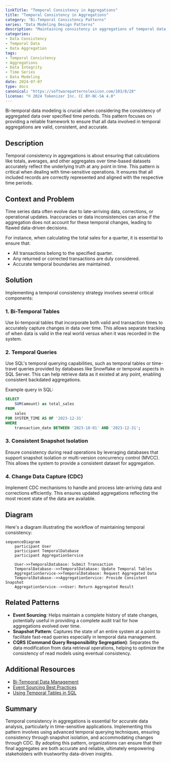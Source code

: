 ```yaml
---
linkTitle: "Temporal Consistency in Aggregations"
title: "Temporal Consistency in Aggregations"
category: "Bi-Temporal Consistency Patterns"
series: "Data Modeling Design Patterns"
description: "Maintaining consistency in aggregations of temporal data over time periods to ensure valid and consistent reporting."
categories:
- Data Consistency
- Temporal Data
- Data Aggregation
tags:
- Temporal Consistency
- Aggregations
- Data Integrity
- Time Series
- Data Modeling
date: 2024-07-07
type: docs
canonical: "https://softwarepatternslexicon.com/103/8/28"
license: "© 2024 Tokenizer Inc. CC BY-NC-SA 4.0"
---
```



Bi-temporal data modeling is crucial when considering the consistency of aggregated data over specified time periods. This pattern focuses on providing a reliable framework to ensure that all data involved in temporal aggregations are valid, consistent, and accurate.

## Description

Temporal consistency in aggregations is about ensuring that calculations like totals, averages, and other aggregates over time-based datasets accurately reflect the underlying truth at any point in time. This pattern is critical when dealing with time-sensitive operations. It ensures that all included records are correctly represented and aligned with the respective time periods.

## Context and Problem

Time series data often evolve due to late-arriving data, corrections, or operational updates. Inaccuracies or data inconsistencies can arise if the aggregation does not account for these temporal changes, leading to flawed data-driven decisions.

For instance, when calculating the total sales for a quarter, it is essential to ensure that:

- All transactions belong to the specified quarter.
- Any returned or corrected transactions are duly considered.
- Accurate temporal boundaries are maintained.

## Solution

Implementing a temporal consistency strategy involves several critical components:

### 1. Bi-Temporal Tables

Use bi-temporal tables that incorporate both valid and transaction times to accurately capture changes in data over time. This allows separate tracking of when data is valid in the real world versus when it was recorded in the system.

### 2. Temporal Queries

Use SQL's temporal querying capabilities, such as temporal tables or time-travel queries provided by databases like Snowflake or temporal aspects in SQL Server. This can help retrieve data as it existed at any point, enabling consistent backdated aggregations.

Example query in SQL:

```sql
SELECT
    SUM(amount) as total_sales
FROM
    sales
FOR SYSTEM_TIME AS OF '2023-12-31'
WHERE
    transaction_date BETWEEN '2023-10-01' AND '2023-12-31';
```

### 3. Consistent Snapshot Isolation

Ensure consistency during read operations by leveraging databases that support snapshot isolation or multi-version concurrency control (MVCC). This allows the system to provide a consistent dataset for aggregation.

### 4. Change Data Capture (CDC)

Implement CDC mechanisms to handle and process late-arriving data and corrections efficiently. This ensures updated aggregations reflecting the most recent state of the data are available.

## Diagram

Here's a diagram illustrating the workflow of maintaining temporal consistency:

```mermaid
sequenceDiagram
    participant User
    participant TemporalDatabase
    participant AggregationService

    User->>TemporalDatabase: Submit Transaction
    TemporalDatabase-->>TemporalDatabase: Update Temporal Tables
    AggregationService->>TemporalDatabase: Request Aggregated Data
    TemporalDatabase-->>AggregationService: Provide Consistent Snapshot
    AggregationService-->>User: Return Aggregated Result
```

## Related Patterns

- **Event Sourcing**: Helps maintain a complete history of state changes, potentially useful in providing a complete audit trail for how aggregations evolved over time.
- **Snapshot Pattern**: Captures the state of an entire system at a point to facilitate fast-read queries especially in temporal data management.
- **CQRS (Command Query Responsibility Segregation)**: Separates the data modification from data retrieval operations, helping to optimize the consistency of read models using eventual consistency.

## Additional Resources

- [Bi-Temporal Data Management](https://your-database-resources.com/bi-temporal-data-management)
- [Event Sourcing Best Practices](https://your-database-resources.com/event-sourcing-best-practices)
- [Using Temporal Tables in SQL](https://docs.microsoft.com/en-us/sql/temporal-tables)

## Summary

Temporal consistency in aggregations is essential for accurate data analysis, particularly in time-sensitive applications. Implementing this pattern involves using advanced temporal querying techniques, ensuring consistency through snapshot isolation, and accommodating changes through CDC. By adopting this pattern, organizations can ensure that their final aggregates are both accurate and reliable, ultimately empowering stakeholders with trustworthy data-driven insights.
